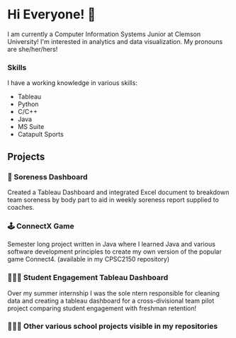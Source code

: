 # Hi Everyone! 👋

I am currently a Computer Information Systems Junior at Clemson University! I'm interested in analytics and data visualization. My pronouns are she/her/hers!

### Skills

I have a working knowledge in various skills:

- Tableau
- Python
- C/C++
- Java
- MS Suite
- Catapult Sports

## Projects
### 🏈 Soreness Dashboard
Created a Tableau Dashboard and integrated Excel document to breakdown team soreness by body part to aid in weekly soreness report supplied to coaches. 

### 🕹 ConnectX Game
Semester long project written in Java where I learned Java and various software development principles to create my own version of the popular game Connect4. (available in my CPSC2150 repository)

### 👩🏼‍🎓 Student Engagement Tableau Dashboard
Over my summer internship I was the sole ntern responsible for cleaning data and creating a tableau dashboard for a cross-divisional team pilot project comparing student engagement with freshman retention!

### 👩🏼‍💻 Other various school projects visible in my repositories
